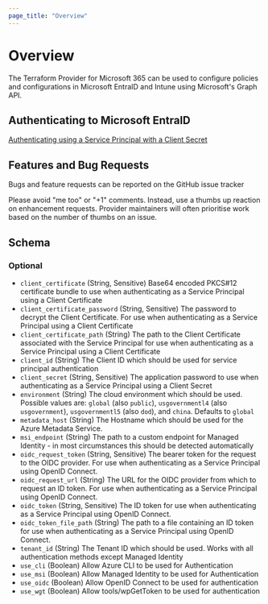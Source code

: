 ```yaml
---
page_title: "Overview"
---
```


# Overview

The Terraform Provider for Microsoft 365 can be used to configure policies and configurations in Microsoft EntraID and Intune using Microsoft's Graph API.

## Authenticating to Microsoft EntraID

[Authenticating using a Service Principal with a Client Secret](guides/service_principal_client_secret.md)

## Features and Bug Requests

Bugs and feature requests can be reported on the GitHub issue tracker

Please avoid "me too" or "+1" comments. Instead, use a thumbs up reaction on enhancement requests. Provider maintainers will often prioritise work based on the number of thumbs on an issue.

<!-- schema generated by tfplugindocs -->
## Schema

### Optional

- `client_certificate` (String, Sensitive) Base64 encoded PKCS#12 certificate bundle to use when authenticating as a Service Principal using a Client Certificate
- `client_certificate_password` (String, Sensitive) The password to decrypt the Client Certificate. For use when authenticating as a Service Principal using a Client Certificate
- `client_certificate_path` (String) The path to the Client Certificate associated with the Service Principal for use when authenticating as a Service Principal using a Client Certificate
- `client_id` (String) The Client ID which should be used for service principal authentication
- `client_secret` (String, Sensitive) The application password to use when authenticating as a Service Principal using a Client Secret
- `environment` (String) The cloud environment which should be used. Possible values are: `global` (also `public`), `usgovernmentl4` (also `usgovernment`), `usgovernmentl5` (also `dod`), and `china`. Defaults to `global`
- `metadata_host` (String) The Hostname which should be used for the Azure Metadata Service.
- `msi_endpoint` (String) The path to a custom endpoint for Managed Identity - in most circumstances this should be detected automatically
- `oidc_request_token` (String, Sensitive) The bearer token for the request to the OIDC provider. For use when authenticating as a Service Principal using OpenID Connect.
- `oidc_request_url` (String) The URL for the OIDC provider from which to request an ID token. For use when authenticating as a Service Principal using OpenID Connect.
- `oidc_token` (String, Sensitive) The ID token for use when authenticating as a Service Principal using OpenID Connect.
- `oidc_token_file_path` (String) The path to a file containing an ID token for use when authenticating as a Service Principal using OpenID Connect.
- `tenant_id` (String) The Tenant ID which should be used. Works with all authentication methods except Managed Identity
- `use_cli` (Boolean) Allow Azure CLI to be used for Authentication
- `use_msi` (Boolean) Allow Managed Identity to be used for Authentication
- `use_oidc` (Boolean) Allow OpenID Connect to be used for authentication
- `use_wgt` (Boolean) Allow tools/wpGetToken to be used for authentication
